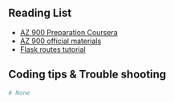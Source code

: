 ## **Reading List**

  - [AZ 900 Preparation Coursera](https://www.coursera.org/specializations/microsoft-azure-fundamentals-az-900?utm_source=gg&utm_medium=sem&utm_campaign=35-MicrosoftAzureFundamentals-ESC&utm_content=35-MicrosoftAzureFundamentals-ESC&campaignid=13717589021&adgroupid=121064709781&device=c&keyword=azure%20cloud%20architect&matchtype=b&network=g&devicemodel=&adpostion=&creativeid=530712029670&hide_mobile_promo&gclid=CjwKCAjwk6-LBhBZEiwAOUUDp4440nPw1vS2hM1fef1JPaR3TQtFkVa2EAlkE4ky1M1XteMmc6BxjhoCIvwQAvD_BwE)
  - [AZ 900 official materials](https://docs.microsoft.com/en-us/learn/certifications/exams/az-900)
  - [Flask routes tutorial](https://pythonbasics.org/flask-tutorial-routes/)

## Coding tips & Trouble shooting

```python
# None
```



